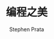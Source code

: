 ---
layout: book
title: 编程之美
status: reading
category: 读书
tags: 读书
keywords: 算法
description: 
author: Stephen Prata 
publisher: 人民邮电出版社
language: 中文
link: http://book.douban.com/subject/10789789/
cover: /public/upload/book/cpp-primer-plus.jpg
---